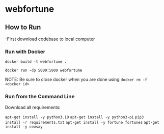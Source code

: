 # webfortune

## How to Run
-First download codebase to local computer

### Run with Docker
`docker build -t webfortune .`

`docker run -dp 5000:5000 webfortune`

NOTE: Be sure to close docker when you are done using `docker rm -f <docker id>`


### Run from the Command Line
Download all requirements:

  `apt-get install -y python3.10`
  `apt-get install -y python3-pi`
  `pip3 install -r requirements.txt`
  `apt-get install -y fortune fortunes`
  `apt-get install -y cowsay`
  
